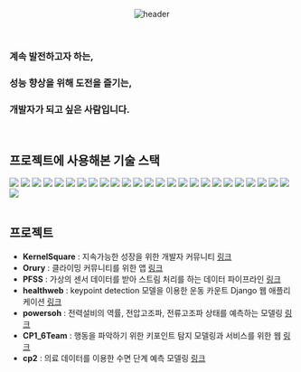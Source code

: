 <!--
**mooncw/mooncw** is a ✨ _special_ ✨ repository because its `README.md` (this file) appears on your GitHub profile.

Here are some ideas to get you started:

- 🔭 I’m currently working on ...
- 🌱 I’m currently learning ...
- 👯 I’m looking to collaborate on ...
- 🤔 I’m looking for help with ...
- 💬 Ask me about ...
- 📫 How to reach me: ...
- 😄 Pronouns: ...
- ⚡ Fun fact: ...
-->
<div align="center">
	
  ![header](https://capsule-render.vercel.app/api?type=rounded&text=Introduce&height=100&fontAlignY=55)
</div>

<br>

### 계속 발전하고자 하는,
### 성능 향상을 위해 도전을 즐기는,
### 개발자가 되고 싶은 사람입니다.

<br>

## 프로젝트에 사용해본 기술 스택
<div align="left">
	<img src="https://img.shields.io/badge/python-3776AB?style=flat&logo=python&logoColor=white" />
	<img src="https://img.shields.io/badge/amazonec2-FF9900?style=flat&logo=amazonec2&logoColor=white" />
	<img src="https://img.shields.io/badge/ubuntu-E95420?style=flat&logo=ubuntu&logoColor=white" />
	<img src="https://img.shields.io/badge/jupyter-F37626?style=flat&logo=jupyter&logoColor=white" />
	<img src="https://img.shields.io/badge/apachekafka-231F20?style=flat&logo=apachekafka&logoColor=white" />
	<img src="https://img.shields.io/badge/apachespark-E25A1C?style=flat&logo=apachespark&logoColor=white" />
	<img src="https://img.shields.io/badge/apachehadoop-66CCFF?style=flat&logo=apachehadoop&logoColor=white" />
	<img src="https://img.shields.io/badge/influxdb-22ADF6?style=flat&logo=influxdb&logoColor=white" />
	<img src="https://img.shields.io/badge/grafana-F46800?style=flat&logo=grafana&logoColor=white" />
	<img src="https://img.shields.io/badge/django-092E20?style=flat&logo=django&logoColor=white" />
	<img src="https://img.shields.io/badge/scikitlearn-F7931E?style=flat&logo=scikitlearn&logoColor=white" />
	<img src="https://img.shields.io/badge/Git-F05032?style=flat&logo=Git&logoColor=white"/>
	<img src="https://img.shields.io/badge/OpenCV-5C3EE8?style=flat&logo=OpenCV&logoColor=white"/>
	<img src="https://img.shields.io/badge/HTML5-E34F26?style=flat&logo=HTML5&logoColor=white"/>
	<img src="https://img.shields.io/badge/css3-1572B6?style=flat&logo=css3&logoColor=white"/>
	<img src="https://img.shields.io/badge/JavaScript-F7DF1E?style=flat&logo=JavaScript&logoColor=white"/>
	<img src="https://img.shields.io/badge/Bootstrap-7952B3?style=flat&logo=Bootstrap&logoColor=white"/>
	<img src="https://img.shields.io/badge/openjdk-437291?style=flat&logo=openjdk&logoColor=white"/>
	<img src="https://img.shields.io/badge/springboot-6DB33F?style=flat&logo=springboot&logoColor=white"/>
	<img src="https://img.shields.io/badge/mysql-4479A1?style=flat&logo=mysql&logoColor=white"/>
	<img src="https://img.shields.io/badge/dart-0175C2?style=flat&logo=dart&logoColor=white"/>
	<img src="https://img.shields.io/badge/flutter-02569B?style=flat&logo=flutter&logoColor=white"/>
	<img src="https://img.shields.io/badge/flyway-CC0200?style=flat&logo=flyway&logoColor=white"/>
	<img src="https://img.shields.io/badge/mongodb-47A248?style=flat&logo=mongodb&logoColor=white"/>
	<img src="https://img.shields.io/badge/githubactions-2088FF?style=flat&logo=githubactions&logoColor=white"/>
	<img src="https://img.shields.io/badge/amazons3-569A31?style=flat&logo=amazons3&logoColor=white"/>
</div>

<br>

## 프로젝트
* **KernelSquare** : 지속가능한 성장을 위한 개발자 커뮤니티 [링크](https://github.com/mooncw/f1-KernelSquare-backend)
* **Orury** : 클라이밍 커뮤니티를 위한 앱 [링크](https://github.com/mooncw/E2E1-Orury)
* **PFSS** : 가상의 센서 데이터를 받아 스트림 처리를 하는 데이터 파이프라인 [링크](https://github.com/mooncw/PFSS)
* **healthweb** : keypoint detection 모델을 이용한 운동 카운트 Django 웹 애플리케이션 [링크](https://github.com/mooncw/healthweb)
* **powersoh** : 전력설비의 역률, 전압고조파, 전류고조파 상태를 예측하는 모델링 [링크](https://github.com/mooncw/powersoh)
* **CP1_6Team** : 행동을 파악하기 위한 키포인트 탐지 모델링과 서비스를 위한 웹 [링크](https://github.com/mooncw/CP1_6Team)
* **cp2** : 의료 데이터를 이용한 수면 단계 예측 모델링 [링크](https://github.com/mooncw/cp2)
